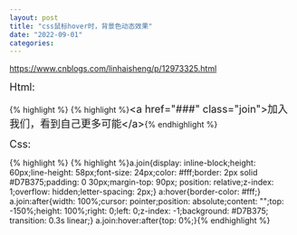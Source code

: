 ```yaml
---
layout: post
title: "css鼠标hover时，背景色动态效果"
date: "2022-09-01"
categories: 
---
```

<p><a href="https://www.cnblogs.com/linhaisheng/p/12973325.html">https://www.cnblogs.com/linhaisheng/p/12973325.html</a></p>

<p><span style="font-size: 18px">Html:</span></p>

{% highlight %}
{% highlight %}<span style="font-size: 18px">&lt;a href=&quot;###&quot; class=&quot;join&quot;&gt;加入我们，看到自己更多可能&lt;/a&gt;</span>{% endhighlight %}

<p><span style="font-size: 18px">Css:</span></p>

{% highlight %}
{% highlight %}a.join{display: inline-block;height: 60px;line-height: 58px;font-size: 24px;color: #fff;border: 2px solid #D7B375;padding: 0 30px;margin-top: 90px;
position: relative;z-index: 1;overflow: hidden;letter-spacing: 2px;}
a:hover{border-color: #fff;}
a.join:after{width: 100%;cursor: pointer;position: absolute;content: &quot;&quot;;top: -150%;height: 100%;right: 0;left: 0;z-index: -1;background: #D7B375;
transition: 0.3s linear;}
a.join:hover:after{top: 0%;}{% endhighlight %}

<p>&nbsp;</p>

